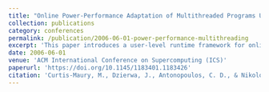 ```yaml
---
title: "Online Power-Performance Adaptation of Multithreaded Programs Using Hardware Event-Based Prediction"
collection: publications
category: conferences
permalink: /publication/2006-06-01-power-performance-multithreading
excerpt: 'This paper introduces a user-level runtime framework for online adaptation of multithreaded programs, leveraging hardware event-based prediction to optimize power and performance trade-offs in real systems with Intel Hyperthreaded processors.'
date: 2006-06-01
venue: 'ACM International Conference on Supercomputing (ICS)'
paperurl: 'https://doi.org/10.1145/1183401.1183426'
citation: 'Curtis-Maury, M., Dzierwa, J., Antonopoulos, C. D., & Nikolopoulos, D. S. (2006). "Online Power-Performance Adaptation of Multithreaded Programs Using Hardware Event-Based Prediction." <i>Proceedings of the 20th Annual International Conference on Supercomputing (ICS)</i>, 157–166. https://doi.org/10.1145/1183401.1183426'
---
```

